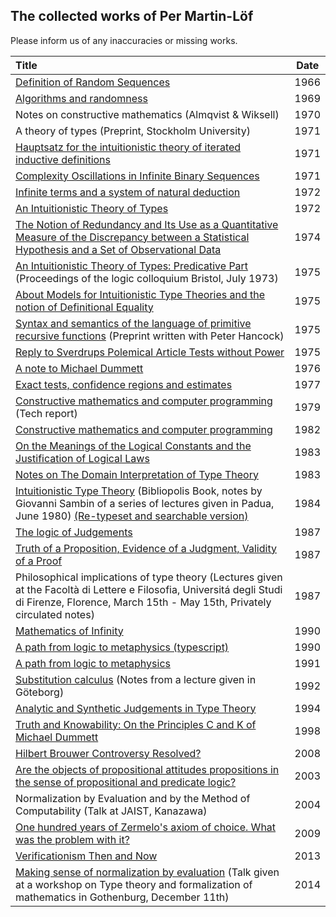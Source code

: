 ## The collected works of Per Martin-Löf

Please inform us of any inaccuracies or missing works.

| Title | Date |
|:------|:----:|
|[Definition of Random Sequences](http://archive-pml.github.io/martin-lof/pdfs/Definition-of-Random-Sequences-1966.pdf)| 1966 |
|[Algorithms and randomness](http://archive-pml.github.io/martin-lof/pdfs/Algorithms-and-randomness-1969.pdf) | 1969 |
|Notes on constructive mathematics (Almqvist & Wiksell)| 1970 |
|A theory of types (Preprint, Stockholm University)| 1971 |
|[Hauptsatz for the intuitionistic theory of iterated inductive definitions](http://archive-pml.github.io/martin-lof/pdfs/Hauptsatz-for-the-intuitionistic-theory-of-iterated-inductive-definitions-1971.pdf)| 1971 |
|[Complexity Oscillations in Infinite Binary Sequences](http://archive-pml.github.io/martin-lof/pdfs/Complexity-Oscillations-in-Infinite-Binary-Sequences-1971.pdf) | 1971 |
|[Infinite terms and a system of natural deduction](http://archive-pml.github.io/martin-lof/pdfs/Infinite-terms-and-a-system-of-natural-deduction-1972.pdf)| 1972 |
|[An Intuitionistic Theory of Types](http://archive-pml.github.io/martin-lof/pdfs/An-Intuitionistic-Theory-of-Types-1972.pdf)| 1972 |
|[The Notion of Redundancy and Its Use as a Quantitative Measure of the Discrepancy between a Statistical Hypothesis and a Set of Observational Data](http://archive-pml.github.io/martin-lof/pdfs/The-Notion-of-Redundancy-1974.pdf) | 1974 |
|[An Intuitionistic Theory of Types: Predicative Part](http://archive-pml.github.io/martin-lof/pdfs/An-Intuitionistic-Theory-of-Types-Predicative-Part-1975.pdf) (Proceedings of the logic colloquium Bristol, July 1973) | 1975 |
|[About Models for Intuitionistic Type Theories and the notion of Definitional Equality](http://archive-pml.github.io/martin-lof/pdfs/About-Models-for-Intuitionistic-Type-Theories-and-the-notion-of-Definitional-Equality-1975.pdf)| 1975 |
|[Syntax and semantics of the language of primitive recursive functions](http://archive-pml.github.io/martin-lof/pdfs/Syntax-and-semantics-of-the-language-of-primitive-recursive-functions-1975.pdf) (Preprint written with Peter Hancock)| 1975 |
|[Reply to Sverdrups Polemical Article Tests without Power](http://archive-pml.github.io/martin-lof/pdfs/Reply-to-Sverdrups-Polemical-Article-Tests-without-Power-1975.pdf)| 1975 |
|[A note to Michael Dummett](http://archive-pml.github.io/martin-lof/pdfs/Note-to-Michael-Dummett-1976.pdf)| 1976 |
|[Exact tests, confidence regions and estimates](http://archive-pml.github.io/martin-lof/pdfs/Exact-tests-confidence-regions-and-estimates-1977.pdf) | 1977 |
|[Constructive mathematics and computer programming](http://archive-pml.github.io/martin-lof/pdfs/Constructive-mathematics-and-computer-programming-1979.pdf) (Tech report)| 1979 |
|[Constructive mathematics and computer programming](http://archive-pml.github.io/martin-lof/pdfs/Constructive-mathematics-and-computer-programming-1982.pdf)| 1982 |
|[On the Meanings of the Logical Constants and the Justification of Logical Laws](http://archive-pml.github.io/martin-lof/pdfs/Meanings-of-the-Logical-Constants-1983.pdf)| 1983 |
|[Notes on The Domain Interpretation of Type Theory](http://archive-pml.github.io/martin-lof/pdfs/Notes-on-The-Domain-Interpretation-of-Type-Theory-1983.pdf)| 1983 |
|[Intuitionistic Type Theory](http://archive-pml.github.io/martin-lof/pdfs/Bibliopolis-Book-1984.pdf) (Bibliopolis Book, notes by Giovanni Sambin of a series of lectures given in Padua, June 1980) [(Re-typeset and searchable version)](http://archive-pml.github.io/martin-lof/pdfs/Bibliopolis-Book-retypeset-1984.pdf)| 1984 |
|[The logic of Judgements](http://archive-pml.github.io/martin-lof/pdfs/The-logic-of-judgements-1987.pdf) | 1987 |
|[Truth of a Proposition, Evidence of a Judgment, Validity of a Proof](http://archive-pml.github.io/martin-lof/pdfs/Truth-of-a-Proposition-Evidence-of-a-Judgment-1987.pdf)| 1987 |
|Philosophical implications of type theory (Lectures given at the Facoltà di Lettere e Filosofia, Universitá degli Studi di Firenze, Florence, March 15th - May 15th, Privately circulated notes)| 1987 |
|[Mathematics of Infinity](http://archive-pml.github.io/martin-lof/pdfs/Mathematics-of-Infinity.pdf)| 1990 |
|[A path from logic to metaphysics (typescript)](http://archive-pml.github.io/martin-lof/pdfs/A-path-from-logic-to-metaphysics-1990-typescript.pdf) | 1990 |
|[A path from logic to metaphysics](http://archive-pml.github.io/martin-lof/pdfs/A-path-from-logic-to-metaphysics-1991.pdf) | 1991 |
|[Substitution calculus](http://archive-pml.github.io/martin-lof/pdfs/Substitution-calculus-1992.pdf) (Notes from a lecture given in Göteborg)| 1992 |
|[Analytic and Synthetic Judgements in Type Theory](http://archive-pml.github.io/martin-lof/pdfs/Martin-Lof-Analytic-and-Synthetic-Judgements-in-Type-Theory.pdf)| 1994 |
|[Truth and Knowability: On the Principles C and K of Michael Dummett](http://archive-pml.github.io/martin-lof/pdfs/Truth-and-Knowability-On-the-Principles-C-and-K-of-Michael-Dummett-1998.pdf)| 1998 |
|[Hilbert Brouwer Controversy Resolved?](http://archive-pml.github.io/martin-lof/pdfs/Hilbert-Brouwer-Controversy-Resolved-2008.pdf)| 2008 |
|[Are the objects of propositional attitudes propositions in the sense of propositional and predicate logic?](http://archive-pml.github.io/martin-lof/pdfs/Are-the-objects-of-propositional-attitudes-propositions-in-the-sense-of-propositional-and-predicate-logic-2003.pdf) | 2003 |
|Normalization by Evaluation and by the Method of Computability (Talk at JAIST, Kanazawa) | 2004 |
|[One hundred years of Zermelo's axiom of choice. What was the problem with it?](http://archive-pml.github.io/martin-lof/pdfs/One-hundred-years-of-Zermelo-s-axiom-of-choice-what-was-the-problem-with-it-2009.pdf)| 2009 |
|[Verificationism Then and Now](http://archive-pml.github.io/martin-lof/pdfs/Martin-Lof-Verificationism-Then-and-Now-2013.pdf)| 2013 |
|[Making sense of normalization by evaluation](http://wiki.portal.chalmers.se/cse/pmwiki.php/ProgLog/TypeTheoryAndFormalizationOfMathematics) (Talk given at a workshop on Type theory and formalization of mathematics in Gothenburg, December 11th) | 2014 |
